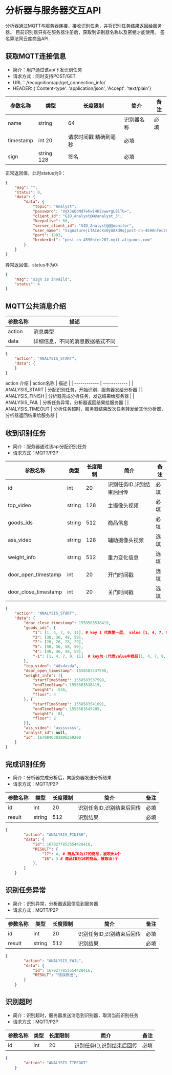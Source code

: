 # 分析器与服务器交互API
分析器通过MQTT与服务器连接，接收识别任务，并将识别任务结果返回给服务器。
目前识别器只有在服务器注册后，获取到识别器名称以及密钥才能使用。
签名算法同云库商品API.

## 获取MQTT连接信息

- 简介：用户通过该api下发识别任务
- 请求方式：同时支持POST/GET
- URL：/recognition/api/get_connection_info/
- HEADER: {'Content-type': 'application/json', 'Accept': 'text/plain'}

|  参数名称 | 类型 | 长度限制  | 简介  | 备注  |
| ------------ | ------------ |------------ | ------------ | ------------ |
| name  | string | 64 |  识别器名称 | 必填  |
| timestamp | int 20  | 请求时间戳 精确到毫秒   |  必填 |
|  sign | string 128  | 签名  | 必填  |

正常返回值，此时status为0：

```json
{
	"msg": "",
	"status": 0,
	"data": {
		"data": {
			"topic": "Analyst",
			"password": "VqXJuQbNd7ehw14HZvwwrgL81TU=",
			"client_id": "GID_Analyst@@@analyst_3",
			"keepalive": 60,
			"server_client_id": "GID_Analyst@@@monitor",
			"user_name": "Signature|LTAIAcXx0yUAXd9q|post-cn-4590nfec207",
			"port": 1883,
			"brokerUrl": "post-cn-4590nfec207.mqtt.aliyuncs.com"
		}
	}
}
```
异常返回值，status不为0:
```json
{
	"msg": "sign is invaild",
	"status": 4
}
```

## MQTT公共消息介绍
|  参数名称 | 描述 |
| ------------ | ------------ |
| action  | 消息类型 |
| data  | 详细信息，不同的消息数据格式不同 |


```json
{
	"action": "ANALYSIS_START",
	"data": {
	}
}
```

action 介绍
|  action名称 | 描述 |
| ------------ | ------------ |
| ANALYSIS_START  | 分配识别任务，开始识别，服务器发给分析器 |
| ANALYSIS_FINISH  | 分析器完成分析任务，发送结果给服务器 |
| ANALYSIS_FAIL  | 分析任务异常，分析器返回结果给服务器 |
| ANALYSIS_TIMEOUT  | 分析任务超时，服务器结束改次任务转发给其他分析器，分析器返回结果给服务器 |


## 收到识别任务

- 简介：服务器通过该api分配识别任务
- 请求方式：MQTT/P2P

|  参数名称 | 类型 | 长度限制  | 简介  | 备注  |
| ------------ | ------------ |------------ | ------------ | ------------ |
| id  | int | 20 |  识别任务ID,识别结束后回传 | 必填  |
| top_video | string |128  | 主摄像头视频   |  必填 |
|  goods_ids | string |512  | 商品信息  | 必填  |
| ass_video | string |128  | 辅助摄像头视频   |  选填 |
|  weight_info | string |512  | 重力变化信息  | 选填  |
|  door_open_timestamp | int |20  | 开门时间戳  | 选填  |
|  door_close_timestamp | int |20  | 关门时间戳  | 选填  |

```json
{
	"action": "ANALYSIS_START",
	"data": {
		"door_close_timestamp": 1558583538419,
		"goods_ids": {
			"1": [1, 4, 7, 9, 11], # key 1 代表第一层， value [1, 4, 7, 9, 11]代表 该层可能会出现如下商品
			"3": [30, 36, 48, 59],
			"2": [20, 26, 28, 29],
			"5": [50, 56, 58, 59],
			"4": [40, 46, 48, 59],
			"-1": [1, 4, 7, 9, 11]  # key为-1代表value中商品[1, 4, 7, 9, 11]可能出现在任意层
		},
		"top_video": "4dsdasda",
		"door_open_timestamp": 1558583537598,
		"weight_info": [{
			"startTimeStamp": 1558583537598,
			"endTimeStamp": 1558583538419,
			"weight": -536,
			"floor": 4
		}, {
			"startTimeStamp": 1558583541091,
			"endTimeStamp": 1558583545205,
			"weight": -81,
			"floor": 2
		}],
		"ass_video": "assssssss",
		"analyst_id": null,
		"id": 1679846303806259200
	}
}
```

## 完成识别任务
- 简介：分析器完成分析后，向服务器发送分析结果
- 请求方式：MQTT/P2P

|  参数名称 | 类型 | 长度限制  | 简介  | 备注  |
| ------------ | ------------ |------------ | ------------ | ------------ |
| id  | int | 20 |  识别任务ID,识别结束后回传 | 必填  |
|  result | string |512  | 识别结果  | 必填  |


```json
{
        "action": "ANALYSIS_FINISH",
        "data": {
            "id": 1679277852554428416,
            "RESULT": {
                "17": 4, # 商品ID为17的商品，被取出4个
                "16": 3 # 商品ID为16的商品，被取出3个
            },
        }
    }
```

## 识别任务异常
- 简介：识别异常，分析器返回信息到服务器
- 请求方式：MQTT/P2P

|  参数名称 | 类型 | 长度限制  | 简介  | 备注  |
| ------------ | ------------ |------------ | ------------ | ------------ |
| id  | int | 20 |  识别任务ID,识别结束后回传 | 必填  |
|  result | string |512  | 识别结果  | 必填  |


```json
{
        "action": "ANALYSIS_FAIL",
        "data": {
            "id": 1679277852554428416,
            "RESULT": "错误原因",
        }
    }
```

## 识别超时
- 简介：识别超时，服务器发送消息到识别器，取消当前识别任务
- 请求方式：MQTT/P2P

|  参数名称 | 类型 | 长度限制  | 简介  | 备注  |
| ------------ | ------------ |------------ | ------------ | ------------ |
| id  | int | 20 |  识别任务ID,识别结束后回传 | 必填  |


```json
{
        "action": "ANALYSIS_TIMEOUT"
    }
```